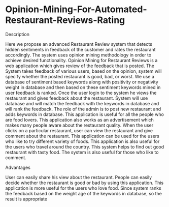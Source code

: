 # Opinion-Mining-For-Automated-Restaurant-Reviews-Rating
 Description
 
Here we propose an advanced Restaurant Review system that detects hidden sentiments in
feedback of the customer and rates the restaurant accordingly. The system uses opinion mining
methodology in order to achieve desired functionality. Opinion Mining for Restaurant Reviews
is a web application which gives review of the feedback that is posted. The System takes
feedback of various users, based on the opinion, system will specify whether the posted restaurant is
good, bad, or worst. We use a database of sentiment based keywords along with positivity or
negativity weight in database and then based on these sentiment keywords mined in user feedback is
ranked. Once the user login to the system he views the restaurant and gives feedback about the
restaurant. System will use database and will match the feedback with the keywords in database
and will rank the feedback. The role of the admin is to post new restaurant and adds keywords
in database. This application is useful for all the people who are food lovers. This application
also works as an advertisement which makes many people aware about the restaurant quality. When
the user clicks on a particular restaurant, user can view the restaurant and give comment about
the restaurant. This application can be used for the users who like to try different variety of
foods. This application is also useful for the users who travel around the country. This system helps to
find out good restaurant with tasty food. The system is also useful for those who like to
comment.

Advantages

User can easily share his view about the restaurant.
People can easily decide whether the restaurant is good or bad by using this application.
This application is more useful for the users who love food.
Since system ranks the feedback based on the weight age of the keywords in database, so
the result is appropriate
